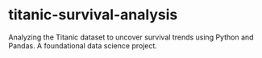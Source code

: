 # titanic-survival-analysis
Analyzing the Titanic dataset to uncover survival trends using Python and Pandas. A foundational data science project.
